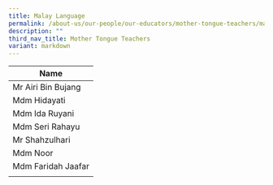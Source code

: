 ```yaml
---
title: Malay Language
permalink: /about-us/our-people/our-educators/mother-tongue-teachers/malay-language/
description: ""
third_nav_title: Mother Tongue Teachers
variant: markdown
---
```

| Name |
|---|
| Mr Airi Bin Bujang |
| Mdm Hidayati |
| Mdm Ida Ruyani |
| Mdm Seri Rahayu |
| Mr Shahzulhari |
| Mdm Noor |
| Mdm Faridah Jaafar |
| |